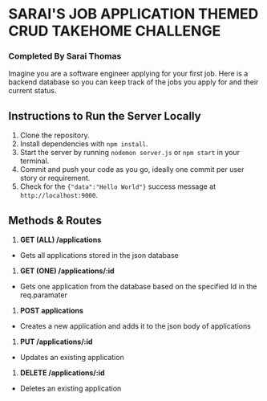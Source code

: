 # SARAI'S JOB APPLICATION THEMED CRUD TAKEHOME CHALLENGE

### Completed By Sarai Thomas

Imagine you are a software engineer applying for your first job. Here is a backend database so you can keep track of the jobs you apply for and their current status.

## <a id="instructions-to-run-server-locally"></a>Instructions to Run the Server Locally
1. Clone the repository.
1. Install dependencies with `npm install`.
1. Start the server by running `nodemon server.js` or `npm start` in your terminal.
1. Commit and push your code as you go, ideally one commit per user story or requirement.
1. Check for the `{"data":"Hello World"}` success message at `http://localhost:9000`.


## <a id="methods-routes"></a>Methods & Routes
1. **GET (ALL) /applications**
- Gets all applications stored in the json database
1. **GET (ONE) /applications/:id**
- Gets one application from the database based on the specified Id in the req.paramater
1. **POST applications**
- Creates a new application and adds it to the json body of applications
1. **PUT /applications/:id**
- Updates an existing application
1. **DELETE /applications/:id**
- Deletes an existing application

